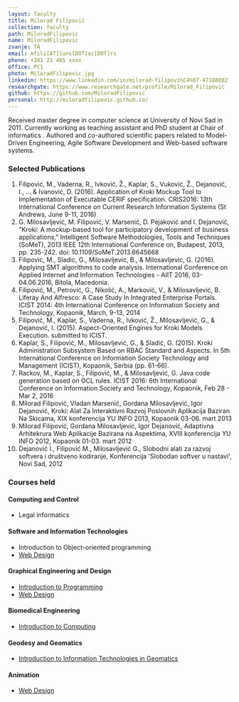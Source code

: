 ```yaml
---
layout: faculty
title: Milorad Filipović
collection: faculty
path: MiloradFilipovic
name: MiloradFilipovic
zvanje: TA
email: mfili[AT]]uns[DOT]ac[DOT]rs
phone: +381 21 485 xxxx
office: PC1
photo: MiloradFilipovic.jpg
linkedin: https://www.linkedin.com/in/milorad-filipovi%C4%87-47188882
researchgate: https://www.researchgate.net/profile/Milorad_Filipovic
github: https://github.com/MiloradFilipovic
personal: http://miloradfilipovic.github.io/
---
```


Received master degree in computer science at University of Novi Sad in 2011. Currently working as teaching assistant and PhD student at Chair of informatics . Authored and co-authored scientific papers related to Model-Driven Engineering, Agile Software Development and Web-based software systems.

### Selected Publications

1.  Filipović, M., Vaderna, R., Ivković, Ž., Kaplar, S., Vuković, Ž., Dejanović, I., ... & Ivanović, D. (2016). Application of Kroki Mockup Tool to Implementation of Executable CERIF specification. CRIS2016: 13th International Conference on Current Research Information Systems (St Andrews, June 9-11, 2016)
2.  G. Milosavljević, M. Filipović, V. Marsenić, D. Pejaković and I. Dejanović, "Kroki: A mockup-based tool for participatory development of business applications," Intelligent Software Methodologies, Tools and Techniques (SoMeT), 2013 IEEE 12th International Conference on, Budapest, 2013, pp. 235-242. doi: 10.1109/SoMeT.2013.6645668
3.  Filipovic, M., Sladic, G., Milosavljevic, B., & Milosavljevic, G. (2016). Applying SMT algorithms to code analysis. International Conference on Applied Internet and Information Technologies - AIIT 2016, 03-04.06.2016, Bitola, Macedonia.
4.  Filipović, M., Petrović, G., Nikolić, A., Marković, V., & Milosavljević, B. Liferay And Alfresco: A Case Study In Integrated Enterprise Portals. ICIST 2014: 4th International Conference on Information Society and Technology, Kopaonik, March, 9-13, 2014
5.  Filipović, M., Kaplar, S., Vaderna, R., Ivković, Ž., Milosavljević, G., & Dejanović, I. (2015). Aspect-Oriented Engines for Kroki Models Execution. submitted to ICIST.
6.	Kaplar, S., Filipović, M., Milosavljević, G., & Sladić, G. (2015). Kroki Administration Subsystem Based on RBAC Standard and Aspects. In 5th International Conference on Information Society Technology and Management (ICIST), Kopaonik, Serbia (pp. 61-66).
7.  Rackov, M., Kaplar, S., Filipović, M., & Milosavljević, G. Java code generation based on OCL rules. ICIST 2016: 6th International Conference on Information Society and Technology, Kopaonik, Feb 28 - Mar 2, 2016
8.  Milorad Filipović, Vladan Marsenić, Gordana Milosavljević, Igor Dejanović, Kroki: Alat Za Interaktivni Razvoj Poslovnih Aplikacija Baziran Na Skicama, XIX konferencija YU INFO 2013, Kopaonik 03-06. mart 2013
9.  Milorad Filipović, Gordana Milosavljević, Igor Dejanović, Adaptivna Arhitekrura Web Aplikacije Bazirana na Aspektima, XVIII konferencija YU INFO 2012, Kopaonik 01-03. mart 2012
10. Dejanović I., Filipović M., Milosavljević G., Slobodni alati za razvoj softvera i društveno kodiranje, Konferencija 'Slobodan softver u nastavi', Novi Sad, 2012

### Courses held

#### Computing and Control

* Legal informatics

#### Software and Information Technologies

* Introduction to Object-oriented programming
* [Web Design](http://informatika.ftn.uns.ac.rs/WDS/)

#### Graphical Engineering and Design

* [Introduction to Programming](http://informatika.ftn.uns.ac.rs/OPG/)
* [Web Design](http://informatika.ftn.uns.ac.rs/WDG/)

#### Biomedical Engineering

* [Introduction to Computing](http://informatika.ftn.uns.ac.rs/OR/)

#### Geodesy and Geomatics

* [Introduction to Information Technologies in Geomatics](http://informatika.ftn.uns.ac.rs/UITG/)

#### Animation

* [Web Design](http://informatika.ftn.uns.ac.rs/WDA/)
